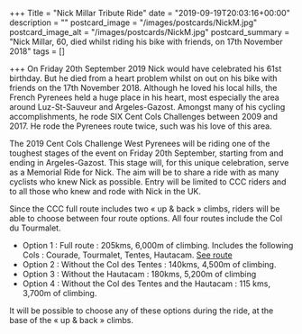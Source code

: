 +++
Title = "Nick Millar Tribute Ride"
date = "2019-09-19T20:03:16+00:00"
description = ""
postcard_image = "/images/postcards/NickM.jpg"
postcard_image_alt = "/images/postcards/NickM.jpg"
postcard_summary = "Nick Millar, 60, died whilst riding his bike with friends, on 17th November 2018"
tags = []

+++
On Friday 20th September 2019 Nick would have celebrated his 61st birthday. But he died from a heart problem whilst on out on his bike with friends on the 17th November 2018. Although he loved his local hills, the French Pyrenees held a huge place in his heart, most especially the area around Luz-St-Sauveur and Argeles-Gazost. Amongst many of his cycling accomplishments, he rode SIX Cent Cols Challenges between 2009 and 2017. He rode the Pyrenees route twice, such was his love of this area.

The 2019 Cent Cols Challenge West Pyrenees will be riding one of the toughest stages of the event on Friday 20th September, starting from and ending in Argeles-Gazost. This stage will, for this unique celebration, serve as a Memorial Ride for Nick. The aim will be to share a ride with as many cyclists who knew Nick as possible. Entry will be limited to CCC riders and to all those who knew and rode with Nick in the UK.

Since the CCC full route includes two « up & back » climbs, riders will be able to choose between four route options. All four routes include the Col du Tourmalet.

* Option 1 : Full route : 205kms, 6,000m of climbing. Includes the following Cols : Courade, Tourmalet, Tentes, Hautacam. [See route](https://www.putmebackon.com/map.htm?E=120&S=1716)
* Option 2 : Without the Col des Tentes : 140kms, 4,500m of climbing.
* Option 3 : Without the Hautacam : 180kms, 5,200m of climbing
* Option 4 : Without the Col des Tentes and the Hautacam : 115 kms, 3,700m of climbing.

It will be possible to choose any of these options during the ride, at the base of the « up & back » climbs.